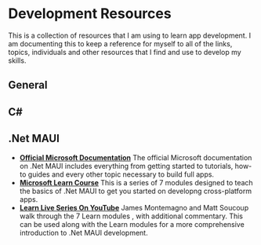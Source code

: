 # Development Resources
This is a collection of resources that I am using to learn app development. I am documenting this to keep a reference for myself to all of the links, topics, individuals and other resources that I find and use to develop my skills.
## General
## C#
## .Net MAUI
- [**Official Microsoft Documentation**](https://learn.microsoft.com/en-us/dotnet/maui/?view=net-maui-7.0) The official Microsoft documentation on .Net MAUI includes everything from getting started to tutorials, how-to guides and every other topic necessary to build full apps.
- [**Microsoft Learn Course**](https://learn.microsoft.com/en-us/training/paths/build-apps-with-dotnet-maui) This is a series of 7 modules designed to teach the basics of .Net MAUI to get you started on developng cross-platform apps.
- [**Learn Live Series On YouTube**](https://www.youtube.com/playlist?list=PLlrxD0HtieHia2USQ46ODlJowzx0H5XEu) James Montemagno and Matt Soucoup walk through the 7 Learn modules , with additional commentary. This can be used along with the Learn modules for a more comprehensive introduction to .Net MAUI development.
